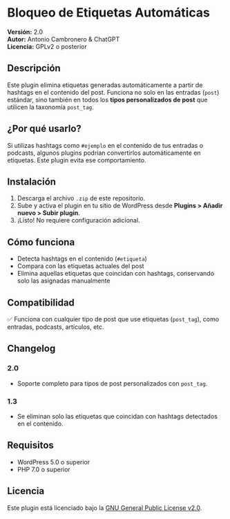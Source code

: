 # Bloqueo de Etiquetas Automáticas

**Versión:** 2.0  
**Autor:** Antonio Cambronero & ChatGPT  
**Licencia:** GPLv2 o posterior

## Descripción

Este plugin elimina etiquetas generadas automáticamente a partir de hashtags en el contenido del post. Funciona no solo en las entradas (`post`) estándar, sino también en todos los **tipos personalizados de post** que utilicen la taxonomía `post_tag`.

## ¿Por qué usarlo?

Si utilizas hashtags como `#ejemplo` en el contenido de tus entradas o podcasts, algunos plugins podrían convertirlos automáticamente en etiquetas. Este plugin evita ese comportamiento.

## Instalación

1. Descarga el archivo `.zip` de este repositorio.
2. Sube y activa el plugin en tu sitio de WordPress desde **Plugins > Añadir nuevo > Subir plugin**.
3. ¡Listo! No requiere configuración adicional.

## Cómo funciona

- Detecta hashtags en el contenido (`#etiqueta`)
- Compara con las etiquetas actuales del post
- Elimina aquellas etiquetas que coincidan con hashtags, conservando solo las asignadas manualmente

## Compatibilidad

✅ Funciona con cualquier tipo de post que use etiquetas (`post_tag`), como entradas, podcasts, artículos, etc.

## Changelog

### 2.0
- Soporte completo para tipos de post personalizados con `post_tag`.

### 1.3
- Se eliminan solo las etiquetas que coincidan con hashtags detectados en el contenido.

## Requisitos

- WordPress 5.0 o superior
- PHP 7.0 o superior

## Licencia

Este plugin está licenciado bajo la [GNU General Public License v2.0](https://www.gnu.org/licenses/gpl-2.0.html).
